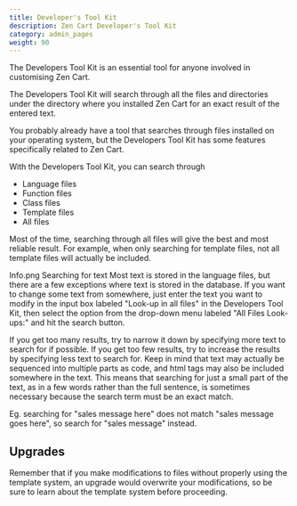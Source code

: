 ```yaml
---
title: Developer's Tool Kit 
description: Zen Cart Developer's Tool Kit 
category: admin_pages
weight: 90
---
```


The Developers Tool Kit is an essential tool for anyone involved in customising Zen Cart.


The Developers Tool Kit will search through all the files and directories under the directory where you installed Zen Cart for an exact result of the entered text.


You probably already have a tool that searches through files installed on your operating system, but the Developers Tool Kit has some features specifically related to Zen Cart.


With the Developers Tool Kit, you can search through

- Language files
- Function files
- Class files
- Template files
- All files

Most of the time, searching through all files will give the best and most reliable result. For example, when only searching for template files, not all template files will actually be included.


Info.png Searching for text
Most text is stored in the language files, but there are a few exceptions where text is stored in the database. If you want to change some text from somewhere, just enter the text you want to modify in the input box labeled "Look-up in all files" in the Developers Tool Kit, then select the option from the drop-down menu labeled "All Files Look-ups:" and hit the search button.

If you get too many results, try to narrow it down by specifying more text to search for if possible. If you get too few results, try to increase the results by specifying less text to search for. Keep in mind that text may actually be sequenced into multiple parts as code, and html tags may also be included somewhere in the text. This means that searching for just a small part of the text, as in a few words rather than the full sentence, is sometimes necessary because the search term must be an exact match.


Eg. searching for "sales message here" does not match "sales message goes here", so search for "sales message" instead.

## Upgrades
Remember that if you make modifications to files without properly using the template system, an upgrade would overwrite your modifications, so be sure to learn about the template system before proceeding.



